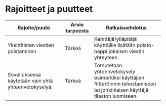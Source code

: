 # Rajoitteet ja puutteet

| Rajoite/puute | Arvio tarpeesta | Ratkaisuehdotus |
| --- | --- | --- |
| Yksittäisten viestien poistaminen | Tärkeä | Kehittäjä/ylläpitäjä käyttäjille lisätään poisto-nappi jokaisen viestin yhteyteen. |
| Sovelluksessa käytetään vain yhtä yhteenvetokyselyä. | Tärkeä | Toteutetaan yhteenvetokysely esimerkiksi käyttäjien filtteröinnin tehostamiseen tai jonkinlaisen käyttäjä tilaston luomiseen. |

